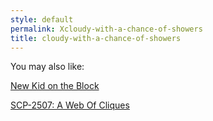 ```yaml
---
style: default
permalink: Xcloudy-with-a-chance-of-showers
title: cloudy-with-a-chance-of-showers
---
```

You may also like:

[New Kid on the Block](http://scp-wiki.net/new-kid-on-the-block)

[SCP-2507: A Web Of Cliques](http://scp-wiki.net/scp-2507)
